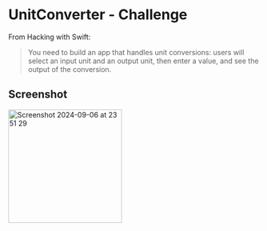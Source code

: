 # UnitConverter - Challenge


From Hacking with Swift:
>You need to build an app that handles unit conversions: users will select an input unit and an output unit, then enter a value, and see the output of the conversion.

## Screenshot
<img width="227" alt="Screenshot 2024-09-06 at 23 51 29" src="https://github.com/user-attachments/assets/99073788-6b2f-4e43-be36-c0572f509500">
